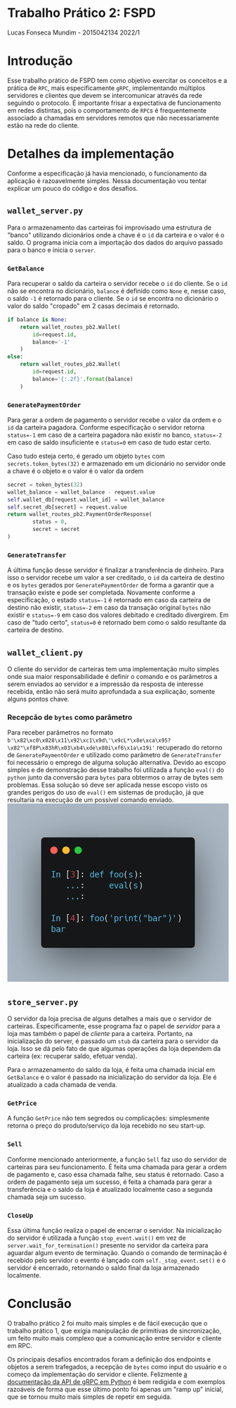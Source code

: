 # Trabalho Prático 2: FSPD
Lucas Fonseca Mundim - 2015042134
2022/1

# Introdução
Esse trabalho prático de FSPD tem como objetivo exercitar os conceitos e a prática de `RPC`, mais especificamente `gRPC`, implementando múltiplos servidores e clientes que devem se intercomunicar através da rede seguindo o protocolo. É importante frisar a expectativa de funcionamento em redes distintas, pois o comportamento de `RPC`s é frequentemente associado a chamadas em servidores remotos que não necessariamente estão na rede do cliente.

# Detalhes da implementação
Conforme a especificação já havia mencionado, o funcionamento da aplicação é razoavelmente simples. Nessa documentação vou tentar explicar um pouco do código e dos desafios.

## `wallet_server.py`
Para o armazenamento das carteiras foi improvisado uma estrutura de "banco" utilizando dicionários onde a chave é o `id` da carteira e o valor é o saldo. O programa inicia com a importação dos dados do arquivo passado para o banco e inicia o `server`.

### `GetBalance`
Para recuperar o saldo da carteira o servidor recebe o `id` do cliente. Se o `id` não se encontra no dicionário, `balance` é definido como `None` e, nesse caso, o saldo `-1` é retornado para o cliente. Se o `id` se encontra no dicionário o valor do saldo "cropado" em 2 casas decimais é retornado.
```py
if balance is None:
    return wallet_routes_pb2.Wallet(
        id=request.id,
        balance='-1'
    )
else:
    return wallet_routes_pb2.Wallet(
        id=request.id,
        balance='{:.2f}'.format(balance)
    )
```

### `GeneratePaymentOrder`
Para gerar a ordem de pagamento o servidor recebe o valor da ordem e o `id` da carteira pagadora. Conforme especificação o servidor retorna `status=-1` em caso de a carteira pagadora não existir no banco, `status=-2` em caso de saldo insuficiente e `status=0` em caso de tudo estar certo.

Caso tudo esteja certo, é gerado um objeto `bytes` com `secrets.token_bytes(32)` e armazenado em um dicionário no servidor onde a chave é o objeto e o valor é o valor da ordem
```py
secret = token_bytes(32)
wallet_balance = wallet_balance - request.value
self.wallet_db[request.wallet_id] = wallet_balance
self.secret_db[secret] = request.value
return wallet_routes_pb2.PaymentOrderResponse(
        status = 0,
        secret = secret
)
```

### `GenerateTransfer`
A última função desse servidor é finalizar a transferência de dinheiro. Para isso o servidor recebe um valor a ser creditado, o `id` da carteira de destino e os `bytes` gerados por `GeneratePaymentOrder` de forma a garantir que a transação existe e pode ser completada. Novamente conforme a especificação, o estado `status=-1` é retornado em caso da carteira de destino não existir, `status=-2` em caso da transação original `bytes` não existir e `status=-9` em caso dos valores debitado e creditado divergirem. Em caso de "tudo certo", `status=0` é retornado bem como o saldo resultante da carteira de destino.

## `wallet_client.py`
O cliente do servidor de carteiras tem uma implementação muito simples onde sua maior responsabilidade é definir o comando e os parâmetros a serem enviados ao servidor e a impressão da resposta de interesse recebida, então não será muito aprofundada a sua explicação, somente alguns pontos chave.

### Recepcão de `bytes` como parâmetro
Para receber parâmetros no formato `b'\x82\xc0\x028\x11\x92\xc1\x9d\'\x9cL*\x8e\xca\x95?\x82"\xf8P\x83hR\x03\xb4\xde\x80i\xf6\x1a\x19i'` recuperado do retorno de `GeneratePaymentOrder` e utilizado como parâmetro de `GenerateTransfer` foi necessário o emprego de alguma solução alternativa. Devido ao escopo simples e de demonstração desse trabalho foi utilizada a função `eval()` do `python` junto da conversão para `bytes` para obtermos o array de bytes sem problemas. Essa solução só deve ser aplicada nesse escopo visto os grandes perigos do uso de `eval()` em sistemas de produção, já que resultaria na execução de um possível comando enviado.
![](carbon/untitled%3AUntitled-1-2022-05-27-14-43-54.png)

## `store_server.py`
O servidor da loja precisa de alguns detalhes a mais que o servidor de carteiras. Especificamente, esse programa faz o papel de _servidor_ para a loja mas também o papel de _cliente_ para a carteira. Portanto, na inicialização do server, é passado um `stub` da carteira para o servidor da loja. Isso se dá pelo fato de que algumas operações da loja dependem da carteira (ex: recuperar saldo, efetuar venda).

Para o armazenamento do saldo da loja, é feita uma chamada inicial em `GetBalance` e o valor é passado na inicialização do servidor da loja. Ele é atualizado a cada chamada de venda.

### `GetPrice`
A função `GetPrice` não tem segredos ou complicações: simplesmente retorna o preço do produto/serviço da loja recebido no seu start-up.

### `Sell`
Conforme mencionado anteriormente, a função `Sell` faz uso do servidor de carteiras para seu funcionamento. É feita uma chamada para gerar a ordem de pagamento e, caso essa chamada falhe, seu status é retornado. Caso a ordem de pagamento seja um sucesso, é feita a chamada para gerar a transferência e o saldo da loja é atualizado localmente caso a segunda chamada seja um sucesso.

### `CloseUp`
Essa última função realiza o papel de encerrar o servidor. Na inicialização do servidor é utilizada a função `stop_event.wait()` em vez de `server.wait_for_termination()` presente no servidor da carteira para aguardar algum evento de terminação. Quando o comando de terminação é recebido pelo servidor o evento é lançado com `self._stop_event.set()` e o servidor é encerrado, retornando o saldo final da loja armazenado localmente.

# Conclusão
O trabalho prático 2 foi muito mais simples e de fácil execução que o trabalho prático 1, que exigia manipulação de primitivas de sincronização, um feito muito mais complexo que a comunicação entre servidor e cliente em RPC.

Os principais desafios encontrados foram a definição dos endpoints e objetos a serem trafegados, a recepção de `bytes` como input do usuário e o começo da implementação do servidor e cliente. Felizmente [a documentação da API de gRPC em Python](http://grpc.io) é bem redigida e com exemplos razoáveis de forma que esse último ponto foi apenas um "ramp up" inicial, que se tornou muito mais simples de repetir em seguida.